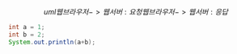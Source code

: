 $$uml
웹브라우저 -> 웹서버 : 요청
웹브라우저 -> 웹서버 : 응답
$$

```java
int a = 1;
int b = 2;
System.out.println(a+b);
```